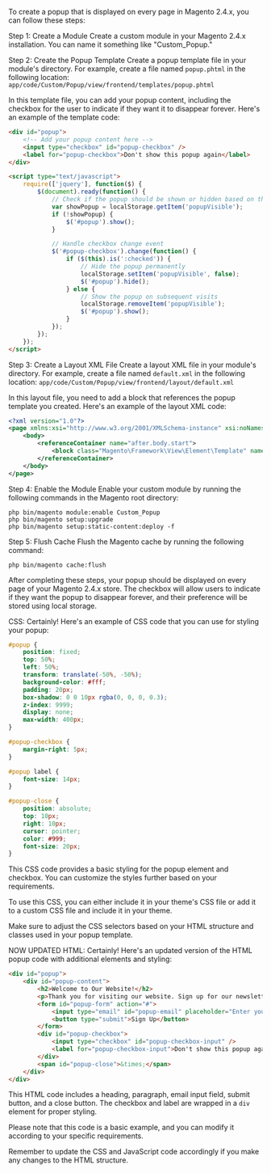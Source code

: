 To create a popup that is displayed on every page in Magento 2.4.x, you can follow these steps:

Step 1: Create a Module
Create a custom module in your Magento 2.4.x installation. You can name it something like "Custom_Popup."

Step 2: Create the Popup Template
Create a popup template file in your module's directory. For example, create a file named `popup.phtml` in the following location: `app/code/Custom/Popup/view/frontend/templates/popup.phtml`

In this template file, you can add your popup content, including the checkbox for the user to indicate if they want it to disappear forever. Here's an example of the template code:

```html
<div id="popup">
    <!-- Add your popup content here -->
    <input type="checkbox" id="popup-checkbox" />
    <label for="popup-checkbox">Don't show this popup again</label>
</div>

<script type="text/javascript">
    require(['jquery'], function($) {
        $(document).ready(function() {
            // Check if the popup should be shown or hidden based on the checkbox state
            var showPopup = localStorage.getItem('popupVisible');
            if (!showPopup) {
                $('#popup').show();
            }

            // Handle checkbox change event
            $('#popup-checkbox').change(function() {
                if ($(this).is(':checked')) {
                    // Hide the popup permanently
                    localStorage.setItem('popupVisible', false);
                    $('#popup').hide();
                } else {
                    // Show the popup on subsequent visits
                    localStorage.removeItem('popupVisible');
                    $('#popup').show();
                }
            });
        });
    });
</script>
```

Step 3: Create a Layout XML File
Create a layout XML file in your module's directory. For example, create a file named `default.xml` in the following location: `app/code/Custom/Popup/view/frontend/layout/default.xml`

In this layout file, you need to add a block that references the popup template you created. Here's an example of the layout XML code:

```xml
<?xml version="1.0"?>
<page xmlns:xsi="http://www.w3.org/2001/XMLSchema-instance" xsi:noNamespaceSchemaLocation="urn:magento:framework:View/Layout/etc/page_configuration.xsd">
    <body>
        <referenceContainer name="after.body.start">
            <block class="Magento\Framework\View\Element\Template" name="custom.popup" template="Custom_Popup::popup.phtml" />
        </referenceContainer>
    </body>
</page>
```

Step 4: Enable the Module
Enable your custom module by running the following commands in the Magento root directory:

```
php bin/magento module:enable Custom_Popup
php bin/magento setup:upgrade
php bin/magento setup:static-content:deploy -f
```

Step 5: Flush Cache
Flush the Magento cache by running the following command:

```
php bin/magento cache:flush
```

After completing these steps, your popup should be displayed on every page of your Magento 2.4.x store. The checkbox will allow users to indicate if they want the popup to disappear forever, and their preference will be stored using local storage.


CSS:
Certainly! Here's an example of CSS code that you can use for styling your popup:

```css
#popup {
    position: fixed;
    top: 50%;
    left: 50%;
    transform: translate(-50%, -50%);
    background-color: #fff;
    padding: 20px;
    box-shadow: 0 0 10px rgba(0, 0, 0, 0.3);
    z-index: 9999;
    display: none;
    max-width: 400px;
}

#popup-checkbox {
    margin-right: 5px;
}

#popup label {
    font-size: 14px;
}

#popup-close {
    position: absolute;
    top: 10px;
    right: 10px;
    cursor: pointer;
    color: #999;
    font-size: 20px;
}
```

This CSS code provides a basic styling for the popup element and checkbox. You can customize the styles further based on your requirements.

To use this CSS, you can either include it in your theme's CSS file or add it to a custom CSS file and include it in your theme.

Make sure to adjust the CSS selectors based on your HTML structure and classes used in your popup template.



NOW UPDATED HTML:
Certainly! Here's an updated version of the HTML popup code with additional elements and styling:

```html
<div id="popup">
    <div id="popup-content">
        <h2>Welcome to Our Website!</h2>
        <p>Thank you for visiting our website. Sign up for our newsletter to receive the latest updates and exclusive offers.</p>
        <form id="popup-form" action="#">
            <input type="email" id="popup-email" placeholder="Enter your email" required />
            <button type="submit">Sign Up</button>
        </form>
        <div id="popup-checkbox">
            <input type="checkbox" id="popup-checkbox-input" />
            <label for="popup-checkbox-input">Don't show this popup again</label>
        </div>
        <span id="popup-close">&times;</span>
    </div>
</div>
```

This HTML code includes a heading, paragraph, email input field, submit button, and a close button. The checkbox and label are wrapped in a `div` element for proper styling.

Please note that this code is a basic example, and you can modify it according to your specific requirements.

Remember to update the CSS and JavaScript code accordingly if you make any changes to the HTML structure.
